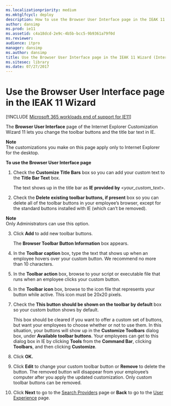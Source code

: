 ```yaml
---
ms.localizationpriority: medium
ms.mktglfcycl: deploy
description: How to use the Browser User Interface page in the IEAK 11 Customization Wizard to change the toolbar buttons and the title bar.
author: dansimp
ms.prod: ie11
ms.assetid: c4a18dcd-2e9c-4b5b-bcc5-9b9361a79f0d
ms.reviewer: 
audience: itpro
manager: dansimp
ms.author: dansimp
title: Use the Browser User Interface page in the IEAK 11 Wizard (Internet Explorer Administration Kit 11 for IT Pros)
ms.sitesec: library
ms.date: 07/27/2017
---
```



# Use the Browser User Interface page in the IEAK 11 Wizard

[!INCLUDE [Microsoft 365 workloads end of support for IE11](../includes/microsoft-365-ie-end-of-support.md)]

The **Browser User Interface** page of the Internet Explorer Customization Wizard 11 lets you change the toolbar buttons and the title bar text in IE.

**Note**<br>The customizations you make on this page apply only to Internet Explorer for the desktop.

 **To use the Browser User Interface page**

1.  Check the **Customize Title Bars** box so you can add your custom text to the **Title Bar Text** box.<p>
The text shows up in the title bar as **IE provided by** &lt;*your_custom_text*&gt;.

2.  Check the **Delete existing toolbar buttons, if present** box so you can delete all of the toolbar buttons in your employee’s browser, except for the standard buttons installed with IE (which can’t be removed).

**Note**<br>Only Administrators can use this option.

3. Click **Add** to add new toolbar buttons.<p>
   The **Browser Toolbar Button Information** box appears.

4. In the **Toolbar caption** box, type the text that shows up when an employee hovers over your custom button. We recommend no more than 10 characters.

5. In the **Toolbar action** box, browse to your script or executable file that runs when an employee clicks your custom button.

6. In the **Toolbar icon** box, browse to the icon file that represents your button while active. This icon must be 20x20 pixels.

7. Check the **This button should be shown on the toolbar by default** box so your custom button shows by default.<p>
   This box should be cleared if you want to offer a custom set of buttons, but want your employees to choose whether or not to use them. In this situation, your buttons will show up in the **Customize Toolbars** dialog box, under **Available toolbar buttons**. Your employees can get to this dialog box in IE by clicking **Tools** from the **Command Bar**, clicking **Toolbars**, and then clicking **Customize**.

8. Click **OK.**

9. Click **Edit** to change your custom toolbar button or **Remove** to delete the button. The removed button will disappear from your employee’s computer after you apply the updated customization. Only custom toolbar buttons can be removed.

10. Click **Next** to go to the [Search Providers](search-providers-ieak11-wizard.md) page or **Back** to go to the [User Experience](user-experience-ieak11-wizard.md) page.

 

 





